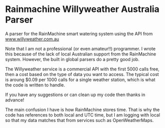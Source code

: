 # Rainmachine Willyweather Australia Parser
A parser for the RainMachine smart watering system using the API from www.willyweather.com.au

Note that I am not a professional (or even amateur!!) programmer.
I wrote this because of the lack of local Australian support from the RainMachine system.
However, the built in global parsers do a pretty good job.

The Willyweather service is a commercial API with the first 5000 calls free, then a cost based on the type of data you want to access.
The typical cost is aroung $0.09 per 1000 calls for a single weather station, which is what the code is written to handle.

If you have any suggestions or can clean up my code then thanks in advance!

The main confusion I have is how RainMachine stores time. That is why the code has references to both local and UTC time, but I am logging with local so that my data matches that from services such as OpenWeatherMaps.
